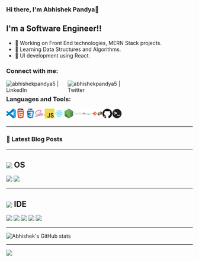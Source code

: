 ### Hi there, I'm Abhishek Pandya👋 



## I'm a Software Engineer!!

- 🔭 Working on Front End technologies, MERN Stack projects.
- 🌱 Learning Data Structures and Algorithms.
- 👯 UI development using React.

### Connect with me:

[<img align="left" alt="abhishekpandya5 | LinkedIn" width="32%" src="https://img.shields.io/badge/LinkedIn-0077B5?style=for-the-badge&logo=linkedin&logoColor=white" />][linkedin]
[<img align="left" style="margin-left: 5px" alt="abhishekpandya5 | Twitter" width="29.9%" src="https://img.shields.io/badge/Twitter-1DA1F2?style=for-the-badge&logo=twitter&logoColor=white" />][twitter]


<br />

### Languages and Tools:

<img align="left" alt="Visual Studio Code" width="26px" src="https://raw.githubusercontent.com/github/explore/80688e429a7d4ef2fca1e82350fe8e3517d3494d/topics/visual-studio-code/visual-studio-code.png" />
<img align="left" alt="HTML5" width="26px" src="https://raw.githubusercontent.com/github/explore/80688e429a7d4ef2fca1e82350fe8e3517d3494d/topics/html/html.png" />
<img align="left" alt="CSS3" width="26px" src="https://raw.githubusercontent.com/github/explore/80688e429a7d4ef2fca1e82350fe8e3517d3494d/topics/css/css.png" />
<img align="left" alt="Sass" width="26px" src="https://raw.githubusercontent.com/github/explore/80688e429a7d4ef2fca1e82350fe8e3517d3494d/topics/sass/sass.png" />
<img align="left" alt="JavaScript" width="26px" src="https://raw.githubusercontent.com/github/explore/80688e429a7d4ef2fca1e82350fe8e3517d3494d/topics/javascript/javascript.png" />
<img align="left" alt="React" width="26px" src="https://raw.githubusercontent.com/github/explore/80688e429a7d4ef2fca1e82350fe8e3517d3494d/topics/react/react.png" />
<img align="left" alt="Node.js" width="26px" src="https://raw.githubusercontent.com/github/explore/80688e429a7d4ef2fca1e82350fe8e3517d3494d/topics/nodejs/nodejs.png" />
<img align="left" alt="Node.js" width="26px" src="https://raw.githubusercontent.com/github/explore/80688e429a7d4ef2fca1e82350fe8e3517d3494d/topics/express/express.png" />
<img align="left" alt="MongoDB" width="26px" src="https://raw.githubusercontent.com/github/explore/80688e429a7d4ef2fca1e82350fe8e3517d3494d/topics/mongodb/mongodb.png" />
<img align="left" alt="Git" width="26px" src="https://raw.githubusercontent.com/github/explore/80688e429a7d4ef2fca1e82350fe8e3517d3494d/topics/git/git.png" />
<img align="left" alt="GitHub" width="26px" src="https://raw.githubusercontent.com/github/explore/78df643247d429f6cc873026c0622819ad797942/topics/github/github.png" />
<img align="left" alt="Terminal" width="26px" src="https://raw.githubusercontent.com/github/explore/80688e429a7d4ef2fca1e82350fe8e3517d3494d/topics/terminal/terminal.png" />

<br />
<br />

---
### 📕 Latest Blog Posts
<!-- BLOG-POST-LIST:START -->
<!-- BLOG-POST-LIST:END -->

---

## <img style="margin-right: 5px" align="center" src="https://img.icons8.com/ios/50/000000/operating-system.png"/>OS
![](https://img.shields.io/badge/Ubuntu-E95420?style=for-the-badge&logo=ubuntu&logoColor=white) ![](https://img.shields.io/badge/Windows-0078D6?style=for-the-badge&logo=windows&logoColor=white)

---

## <img style="margin-right: 5px" align="center" src="https://img.icons8.com/fluency-systems-regular/48/000000/identification-documents.png" />IDE
![](https://img.shields.io/badge/Visual_Studio_Code-0078D4?style=for-the-badge&logo=visual%20studio%20code&logoColor=white) ![](https://img.shields.io/badge/IntelliJIDEA-000000.svg?style=for-the-badge&logo=intellij-idea&logoColor=white) ![](https://img.shields.io/badge/WebStorm-000000?style=for-the-badge&logo=WebStorm&logoColor=white)
 ![](https://img.shields.io/badge/sublime_text-%23575757.svg?&style=for-the-badge&logo=sublime-text&logoColor=important)
![](https://img.shields.io/badge/Notepad++-90E59A.svg?style=for-the-badge&logo=notepad%2B%2B&logoColor=black) 


---

![Abhishek's GitHub stats](https://github-readme-stats.vercel.app/api?username=abhishekpandya5&theme=dracula&show_icons=true&hide_border=true)

---

<a href="#"><img src="https://badges.pufler.dev/visits/abhishekpandya5/abhishekpandya5" /></a>

<br />

[linkedin]: https://www.linkedin.com/in/abhishekpandya5/
[twitter]: https://twitter.com/abhishek5233
